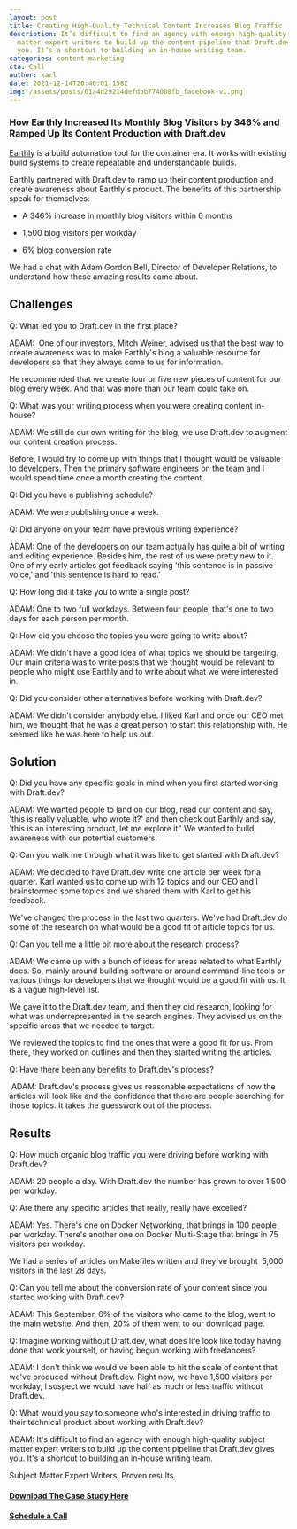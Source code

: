 ```yaml
---
layout: post
title: Creating High-Quality Technical Content Increases Blog Traffic 
description: It’s difficult to find an agency with enough high-quality subject
  matter expert writers to build up the content pipeline that Draft.dev gives
  you. It’s a shortcut to building an in-house writing team.
categories: content-marketing
cta: Call
author: karl
date: 2021-12-14T20:46:01.158Z
img: /assets/posts/61a4d29214defdbb774008fb_facebook-v1.png
---
```

### How Earthly Increased Its Monthly Blog Visitors by 346% and Ramped Up Its Content Production with Draft.dev 

[Earthly](https://earthly.dev/) is a build automation tool for the container era. It works with existing build systems to create repeatable and understandable builds. 

Earthly partnered with Draft.dev to ramp up their content production and create awareness about Earthly's product. The benefits of this partnership speak for themselves:

-   A 346% increase in monthly blog visitors within 6 months 

-   1,500 blog visitors per workday

-   6% blog conversion rate

We had a chat with Adam Gordon Bell, Director of Developer Relations, to understand how these amazing results came about.

## Challenges

Q: What led you to Draft.dev in the first place?

ADAM:  One of our investors, Mitch Weiner, advised us that the best way to create awareness was to make Earthly's blog a valuable resource for developers so that they always come to us for information. 

He recommended that we create four or five new pieces of content for our blog every week. And that was more than our team could take on.

Q: What was your writing process when you were creating content in-house?

ADAM: We still do our own writing for the blog, we use Draft.dev to augment our content creation process. 

Before, I would try to come up with things that I thought would be valuable to developers. Then the primary software engineers on the team and I would spend time once a month creating the content. 

Q: Did you have a publishing schedule?

ADAM: We were publishing once a week.

Q: Did anyone on your team have previous writing experience?

ADAM: One of the developers on our team actually has quite a bit of writing and editing experience. Besides him, the rest of us were pretty new to it. One of my early articles got feedback saying 'this sentence is in passive voice,' and 'this sentence is hard to read.'

Q: How long did it take you to write a single post?

ADAM: One to two full workdays. Between four people, that's one to two days for each person per month.

Q: How did you choose the topics you were going to write about?

ADAM: We didn't have a good idea of what topics we should be targeting. Our main criteria was to write posts that we thought would be relevant to people who might use Earthly and to write about what we were interested in.

Q: Did you consider other alternatives before working with Draft.dev?

ADAM: We didn't consider anybody else. I liked Karl and once our CEO met him, we thought that he was a great person to start this relationship with. He seemed like he was here to help us out.

## Solution

Q: Did you have any specific goals in mind when you first started working with Draft.dev?

ADAM: We wanted people to land on our blog, read our content and say, 'this is really valuable, who wrote it?' and then check out Earthly and say, 'this is an interesting product, let me explore it.' We wanted to build awareness with our potential customers.

Q: Can you walk me through what it was like to get started with Draft.dev?

ADAM: We decided to have Draft.dev write one article per week for a quarter. Karl wanted us to come up with 12 topics and our CEO and I brainstormed some topics and we shared them with Karl to get his feedback.

We've changed the process in the last two quarters. We've had Draft.dev do some of the research on what would be a good fit of article topics for us.

Q: Can you tell me a little bit more about the research process?

ADAM: We came up with a bunch of ideas for areas related to what Earthly does. So, mainly around building software or around command-line tools or various things for developers that we thought would be a good fit with us. It is a vague high-level list.

We gave it to the Draft.dev team, and then they did research, looking for what was underrepresented in the search engines. They advised us on the specific areas that we needed to target. 

We reviewed the topics to find the ones that were a good fit for us. From there, they worked on outlines and then they started writing the articles. 

Q: Have there been any benefits to Draft.dev's process?

 ADAM: Draft.dev's process gives us reasonable expectations of how the articles will look like and the confidence that there are people searching for those topics. It takes the guesswork out of the process.

## Results

Q: How much organic blog traffic you were driving before working with Draft.dev?

ADAM: 20 people a day. With Draft.dev the number has grown to over 1,500 per workday.

Q: Are there any specific articles that really, really have excelled?

ADAM: Yes. There's one on Docker Networking, that brings in 100 people per workday. There's another one on Docker Multi-Stage that brings in 75 visitors per workday.

We had a series of articles on Makefiles written and they've brought  5,000 visitors in the last 28 days. 

Q: Can you tell me about the conversion rate of your content since you started working with Draft.dev?

ADAM: This September, 6% of the visitors who came to the blog, went to the main website. And then, 20% of them went to our download page.

Q: Imagine working without Draft.dev, what does life look like today having done that work yourself, or having begun working with freelancers?

ADAM: I don't think we would've been able to hit the scale of content that we've produced without Draft.dev. Right now, we have 1,500 visitors per workday, I suspect we would have half as much or less traffic without Draft.dev.

Q: What would you say to someone who's interested in driving traffic to their technical product about working with Draft.dev?

ADAM: It's difficult to find an agency with enough high-quality subject matter expert writers to build up the content pipeline that Draft.dev gives you. It's a shortcut to building an in-house writing team.

Subject Matter Expert Writers. Proven results.

 #### [Download The Case Study Here](https://draft.dev/case-study)

 #### [Schedule a Call](https://draft.dev/call)